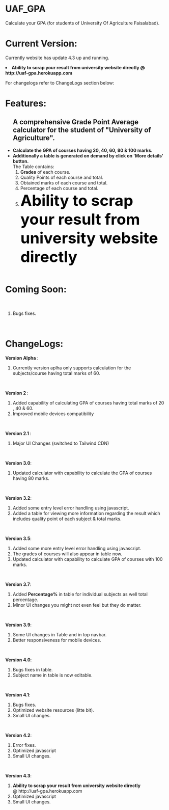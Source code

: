 # UAF_GPA
Calculate your GPA (for students of University Of Agriculture Faisalabad).

# Current Version:
Currently website has update 4.3 up and running.
<li><strong>Ability to scrap your result from university website directly @ http://uaf-gpa.herokuapp.com</strong></li>
<p>For changelogs refer to ChangeLogs section below:</p>

# Features:
<p>
               <ul>
                <h2>A comprehensive Grade Point Average calculator for the student of "University of Agriculture".</h2>
                <li><strong>Calculate the GPA of courses having 20, 40, 60, 80 & 100 marks.</strong></li>
                <li><strong>Additionally a table is generated on demand by click on 'More details' button.</strong>
                  <br>The Table contains:
                 <ol>
                   <li><strong>Grades</strong> of each course.</li>
                   <li>Quality Points of each course and total.</li>
                   <li>Obtained marks of each course and total.</li>
                   <li>Percentage of each course and total.</li>
                   <li><strong><font size="250" color="black">Ability to scrap your result from university website directly</font></strong></li>
                 </ol>
                    </br>
                </li>
                </ul>
</p>

# Coming Soon:
 <p>
               <br>
               <ol>
                <li>Bugs fixes.</li>
                </ol>
                </br>
</p>

# ChangeLogs:
 <strong>Version Alpha</strong> :
               <br>
               <ol>
               <li>Currently version aplha only supports calculation for the subjects/course having total marks of 60.</li>
               </ol>
               </br>
 <p>
 <strong>Version 2 </strong>: 
                <br>
                <ol> 
                <li>Added capability of calculating GPA of courses having total marks of 20 , 40 & 60.</li>
                <li>Improved mobile devices compatibility</li>
                </ol>
                </br>
</p>
<p>
 <strong>Version 2.1 </strong>:
               <br>
               <ol>
                <li>Major UI Changes (switched to Tailwind CDN)</li>
                </ol>
                </br>
</p>
<p> 
 <strong>Version 3.0</strong>:
               <br>
               <ol>
                <li>Updated calculator with capability to calculate the GPA of courses having 80 marks.</li>
                </ol>
                </br>
</p>
 <p>
 <strong>Version 3.2</strong>:
               <br>
               <ol>
                <li>Added some entry level error handling using javascript.</li>
                <li>Added a table for viewing more information regarding the result which includes quality point of each subject & total marks.</li>
                </ol>
                </br>
</p>
<p> 
 <strong>Version 3.5</strong>:
               <br>
               <ol>
                <li>Added some more entry level error handling using javascript.</li>
                <li>The grades of courses will also appear in table now.</li>
                <li>Updated calculator with capability to calculate GPA of courses with 100 marks.</li>
                </ol>
                </br>
</p>
 <p>
 <strong>Version 3.7</strong>:
               <br>
               <ol>
                <li>Added <strong>Percentage%</strong> in table for individual subjects as well total percentage.</li>
                <li>Minor UI changes you might not even feel but they do matter.</li>
                </ol>
                </br>
</p>
<p>
 <strong>Version 3.9</strong>:
               <br>
               <ol>
                <li>Some UI changes in Table and in top navbar.</li>
                <li>Better responsiveness for mobile devices.</li>
                </ol>
                </br>
</p>
<p>
 <strong>Version 4.0</strong>:
               <br>
               <ol>
                <li>Bugs fixes in table.</li>
                <li>Subject name in table is now editable.</li>
                </ol>
                </br>
</p>
<p>
 <strong>Version 4.1</strong>:
               <br>
               <ol>
                <li>Bugs fixes.</li>
                <li>Optimized website resources (litte bit).</li>
                <li>Small UI changes.</li>
                </ol>
                </br>
</p>
<p>
 <strong>Version 4.2</strong>:
               <br>
               <ol>
                <li>Error fixes.</li>
                <li>Optimized javascript</li>
                <li>Small UI changes.</li>
                </ol>
                </br>
</p>
<p>
 <strong>Version 4.3</strong>:
               <br>
               <ol>
                <li><strong>Ability to scrap your result from university website directly</strong></li>@ http://uaf-gpa.herokuapp.com
                <li>Optimized javascript</li>
                <li>Small UI changes.</li>
                </ol>
                </br>
</p>
